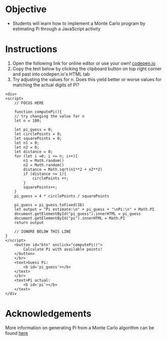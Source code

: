 # Objective
- Students will learn how to implement a Monte Carlo program by estimating Pi
  through a JavaScript activity

# Instructions

1. Open the following link for online editor or use your own!
   [codepen.io](https://codepen.io/pen/)
2. Copy the text below by clicking the clipboard button on top right corner and
   past into codepen.io's HTML tab
3. Try adjusting the values for n. Does this yield better or worse values for
   matching the actual digits of Pi?

```
<div>
<script>
    // FOCUS HERE
    
    function computePi(){
    // try changing the value for n
    let n = 100;
    
    let pi_guess = 0;
    let circlePoints = 0;
    let squarePoints = 0;
    let n1 = 0;
    let n2 = 0;
    let distance = 0;
    for (let i =0; i <= n; i++){
        n1 = Math.random()
        n2 = Math.random()
        distance = Math.sqrt(n1**2 + n2**2)
        if (distance <= 1){
            circlePoints ++;
        }
        squarePoints++;
    }
    pi_guess = 4 * circlePoints / squarePoints
    
    pi_guess = pi_guess.toFixed(16)
    let output = "Pi estimate:\n" + pi_guess + "\nPi:\n" + Math.PI
    document.getElementById("pi_guess").innerHTML = pi_guess
    document.getElementById("pi").innerHTML = Math.PI
    return output
    
    // IGNORE BELOW THIS LINE
}
</script>
    <button id="btn" onclick="computePi()">
        Calculate Pi with available points!
    </button>
    </br>
    <text>Guess Pi: 
        <b id='pi_guess'></b>
    </text>
    </br>
    <text>Pi actual: 
        <b id='pi'></b>
    </text>
</div
```

# Acknowledgements
More information on generating Pi from a Monte Carlo algorithm can be found [here](https://blogs.sas.com/content/iml/2016/03/14/monte-carlo-estimates-of-pi.html)

